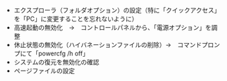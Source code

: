 
* エクスプローラ（フォルダオプション）の設定（特に「クイックアクセス」を「PC」に変更することを忘れないように）
* 高速起動の無効化　→　コントロールパネルから、「電源オプション」を調整
* 休止状態の無効化（ハイバネーションファイルの削除）→　コマンドプロンプにて「powercfg /h off」
* システムの復元を無効化の確認
* ページファイルの設定

